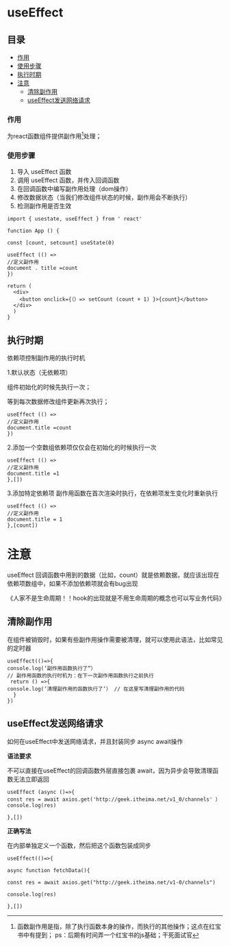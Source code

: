 # useEffect

## 目录

- [作用](#作用)
- [使用步骤](#使用步骤)
- [执行时期](#执行时期)
- [注意](#注意)
  - [清除副作用](#清除副作用)
  - [useEffect发送网络请求](#useEffect发送网络请求)

### 作用

为react函数组件提供副作用[^注释1]处理；

### 使用步骤

1. 导入 useEffect 函数
2. 调用 useEffect 函数，并传入回调函数
3. 在回调函数中编写副作用处理（dom操作）
4. 修改数据状态（当我们修改组件状态的时候，副作用会不断执行）
5. 检测副作用是否生效

```react&#x20;jsx
import { usestate, useEffect } from ' react'

function App () {

const [count, setcount] useState(0)

useEffect (() =>
//定义副作用
document . title =count
})

return (
  <div>
    <button onclick={（）=> setCount (count + 1) }>{count}</button> 
  </div>
  )
}
```

## 执行时期

依赖项控制副作用的执行时机

1.默认状态（无依赖项）

组件初始化的时候先执行一次；  &#x20;

等到每次数据修改组件更新再次执行；

```react&#x20;jsx
useEffect (() =>
//定义副作用
document.title =count
})
```

2.添加一个空数组依赖项仅仅会在初始化的时候执行一次

```react&#x20;jsx
useEffect (() =>
//定义副作用
document.title =1
},[])
```

3.添加特定依赖项 副作用函数在首次渲染时执行，在依赖项发生变化时重新执行

```react&#x20;jsx
useEffect (() =>
//定义副作用
document.title = 1
},[count])

```

# 注意

useEffect 回调函数中用到的数据（比如，count）就是依赖数据，就应该出现在依赖项数组中，如果不添加依赖项就会有bug出现

《人家不是生命周期！！hook的出现就是不用生命周期的概念也可以写业务代码》

## 清除副作用

在组件被销毁时，如果有些副作用操作需要被清理，就可以使用此语法，比如常见的定时器

```react&#x20;jsx
useEffect(()=>{
console.log(‘副作用函数执行了“）
// 副作用函数的执行时机为：在下一次副作用函数执行之前执行
 return () =>{
console.log(‘清理副作用的函数执行了‘） // 在这里写清理副作用的代码
  }
})
```

## useEffect发送网络请求

如何在useEffect中发送网络请求，并且封装同步 async await操作

**语法要求**

不可以直接在useEffect的回调函数外层直接包裹 await，因为异步会导致清理函数无法立即返回

```react&#x20;jsx
useEffect (async ()=>{
const res = await axios.get('http://geek.itheima.net/v1_0/channels' ） console.log(res)

},[])
```

**正确写法**

在内部单独定义一个函数，然后把这个函数包装成同步

```react&#x20;jsx
useEffect(()=>{

async function fetchData(){

const res = await axios.get("http://geek.itheima.net/v1-0/channels")

console.log(res)

},[])
```

[^注释1]: 函数副作用是指，除了执行函数本身的操作，而执行的其他操作；这点在红宝书中有提到；
    ps：后期有时间弄一个红宝书的js基础；干死面试官
